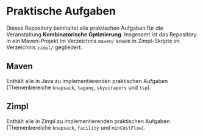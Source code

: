 # Praktische Aufgaben

Dieses Repository beinhaltet alle praktischen Aufgaben für die Veranstaltung **Kombinatorische Optimierung**. Insgesamt ist das Repository in ein Maven-Projekt im Verzeichnis `maven/` sowie in Zimpl-Skripte im Verzeichnis `zimpl/` gegliedert.

## Maven

Enthält alle in Java zu implementierenden praktischen Aufgaben (Themenbereiche `knapsack`, `tagung`, `skyscrapers` und `tsp`).

## Zimpl

Enthält alle in Zimpl zu implementierenden praktischen Aufgaben (Themenbereiche `knapsack`, `facility` und `minCostFlow`).
